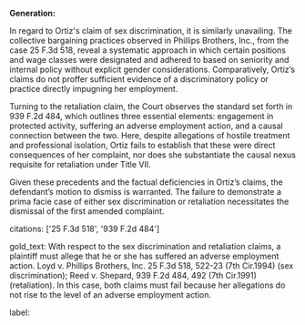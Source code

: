 **Generation:**

In regard to Ortiz's claim of sex discrimination, it is similarly unavailing. The collective bargaining practices observed in Phillips Brothers, Inc., from the case 25 F.3d 518, reveal a systematic approach in which certain positions and wage classes were designated and adhered to based on seniority and internal policy without explicit gender considerations. Comparatively, Ortiz’s claims do not proffer sufficient evidence of a discriminatory policy or practice directly impugning her employment.

Turning to the retaliation claim, the Court observes the standard set forth in 939 F.2d 484, which outlines three essential elements: engagement in protected activity, suffering an adverse employment action, and a causal connection between the two. Here, despite allegations of hostile treatment and professional isolation, Ortiz fails to establish that these were direct consequences of her complaint, nor does she substantiate the causal nexus requisite for retaliation under Title VII. 

Given these precedents and the factual deficiencies in Ortiz’s claims, the defendant’s motion to dismiss is warranted. The failure to demonstrate a prima facie case of either sex discrimination or retaliation necessitates the dismissal of the first amended complaint.

citations: ['25 F.3d 518', '939 F.2d 484']

gold_text: With respect to the sex discrimination and retaliation claims, a plaintiff must allege that he or she has suffered an adverse employment action. Loyd v. Phillips Brothers, Inc. 25 F.3d 518, 522-23 (7th Cir.1994) (sex discrimination); Reed v. Shepard, 939 F.2d 484, 492 (7th Cir.1991) (retaliation). In this case, both claims must fail because her allegations do not rise to the level of an adverse employment action.

label: 